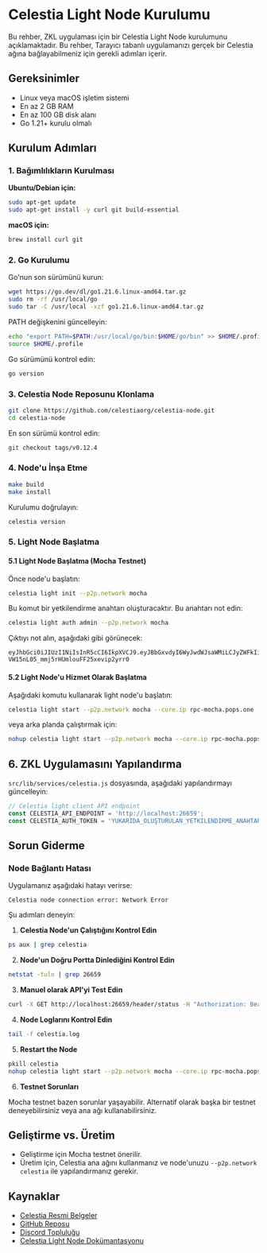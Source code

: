 # Celestia Light Node Kurulumu

Bu rehber, ZKL uygulaması için bir Celestia Light Node kurulumunu açıklamaktadır. Bu rehber, Tarayıcı tabanlı uygulamanızı gerçek bir Celestia ağına bağlayabilmeniz için gerekli adımları içerir.

## Gereksinimler

- Linux veya macOS işletim sistemi
- En az 2 GB RAM
- En az 100 GB disk alanı
- Go 1.21+ kurulu olmalı

## Kurulum Adımları

### 1. Bağımlılıkların Kurulması

**Ubuntu/Debian için:**

```bash
sudo apt-get update
sudo apt-get install -y curl git build-essential
```

**macOS için:**

```bash
brew install curl git
```

### 2. Go Kurulumu

Go'nun son sürümünü kurun:

```bash
wget https://go.dev/dl/go1.21.6.linux-amd64.tar.gz
sudo rm -rf /usr/local/go
sudo tar -C /usr/local -xzf go1.21.6.linux-amd64.tar.gz
```

PATH değişkenini güncelleyin:

```bash
echo "export PATH=$PATH:/usr/local/go/bin:$HOME/go/bin" >> $HOME/.profile
source $HOME/.profile
```

Go sürümünü kontrol edin:

```bash
go version
```

### 3. Celestia Node Reposunu Klonlama

```bash
git clone https://github.com/celestiaorg/celestia-node.git
cd celestia-node
```

En son sürümü kontrol edin:

```bash
git checkout tags/v0.12.4
```

### 4. Node'u İnşa Etme

```bash
make build
make install
```

Kurulumu doğrulayın:

```bash
celestia version
```

### 5. Light Node Başlatma

#### 5.1 Light Node Başlatma (Mocha Testnet)

Önce node'u başlatın:

```bash
celestia light init --p2p.network mocha
```

Bu komut bir yetkilendirme anahtarı oluşturacaktır. Bu anahtarı not edin:

```bash
celestia light auth admin --p2p.network mocha
```

Çıktıyı not alın, aşağıdaki gibi görünecek:
```
eyJhbGciOiJIUzI1NiIsInR5cCI6IkpXVCJ9.eyJBbGxvdyI6WyJwdWJsaWMiLCJyZWFkIiwid3JpdGUiLCJhZG1pbiJdfQ.ayarlRig-VW15nL05_mmj5rHUmlouFF25xevip2yrr0
```

#### 5.2 Light Node'u Hizmet Olarak Başlatma

Aşağıdaki komutu kullanarak light node'u başlatın:

```bash
celestia light start --p2p.network mocha --core.ip rpc-mocha.pops.one --gateway --gateway.addr 127.0.0.1 --gateway.port 26659 --rpc.addr 127.0.0.1
```

veya arka planda çalıştırmak için:

```bash
nohup celestia light start --p2p.network mocha --core.ip rpc-mocha.pops.one --gateway --gateway.addr 127.0.0.1 --gateway.port 26659 --rpc.addr 127.0.0.1 > celestia.log 2>&1 &
```

## 6. ZKL Uygulamasını Yapılandırma

`src/lib/services/celestia.js` dosyasında, aşağıdaki yapılandırmayı güncelleyin:

```javascript
// Celestia light client API endpoint
const CELESTIA_API_ENDPOINT = 'http://localhost:26659';
const CELESTIA_AUTH_TOKEN = 'YUKARIDA_OLUŞTURULAN_YETKILENDIRME_ANAHTARI';
```

## Sorun Giderme

### Node Bağlantı Hatası

Uygulamanız aşağıdaki hatayı verirse:

```
Celestia node connection error: Network Error
```

Şu adımları deneyin:

1. **Celestia Node'un Çalıştığını Kontrol Edin**

```bash
ps aux | grep celestia
```

2. **Node'un Doğru Portta Dinlediğini Kontrol Edin**

```bash
netstat -tuln | grep 26659
```

3. **Manuel olarak API'yi Test Edin**

```bash
curl -X GET http://localhost:26659/header/status -H "Authorization: Bearer YETKILENDIRME_ANAHTARINIZ" -v
```

4. **Node Loglarını Kontrol Edin**

```bash
tail -f celestia.log
```

5. **Restart the Node**

```bash
pkill celestia
nohup celestia light start --p2p.network mocha --core.ip rpc-mocha.pops.one --gateway --gateway.addr 127.0.0.1 --gateway.port 26659 --rpc.addr 127.0.0.1 > celestia.log 2>&1 &
```

6. **Testnet Sorunları**

Mocha testnet bazen sorunlar yaşayabilir. Alternatif olarak başka bir testnet deneyebilirsiniz veya ana ağı kullanabilirsiniz.

## Geliştirme vs. Üretim

- Geliştirme için Mocha testnet önerilir.
- Üretim için, Celestia ana ağını kullanmanız ve node'unuzu `--p2p.network celestia` ile yapılandırmanız gerekir.

## Kaynaklar

- [Celestia Resmi Belgeler](https://docs.celestia.org/)
- [GitHub Reposu](https://github.com/celestiaorg/celestia-node)
- [Discord Topluluğu](https://discord.com/invite/YsnTPcSfWQ)
- [Celestia Light Node Dokümantasyonu](https://docs.celestia.org/nodes/light-node) 